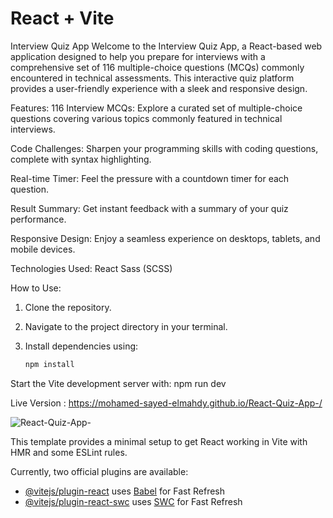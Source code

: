 # React + Vite

Interview Quiz App
Welcome to the Interview Quiz App, a React-based web application designed to help you prepare for interviews with a comprehensive set of 116 multiple-choice questions (MCQs) commonly encountered in technical assessments. This interactive quiz platform provides a user-friendly experience with a sleek and responsive design.

Features:
116 Interview MCQs: Explore a curated set of multiple-choice questions covering various topics commonly featured in technical interviews.

Code Challenges: Sharpen your programming skills with coding questions, complete with syntax highlighting.

Real-time Timer: Feel the pressure with a countdown timer for each question.

Result Summary: Get instant feedback with a summary of your quiz performance.

Responsive Design: Enjoy a seamless experience on desktops, tablets, and mobile devices.

Technologies Used:
React
Sass (SCSS)

How to Use:

1. Clone the repository.
2. Navigate to the project directory in your terminal.
3. Install dependencies using:

   ```bash
   npm install
   
Start the Vite development server with: 
npm run dev

Live Version : https://mohamed-sayed-elmahdy.github.io/React-Quiz-App-/

![React-Quiz-App-](https://raw.githubusercontent.com/mohamed-sayed-elmahdy/React-Quiz-App-/master/src/assets/React-Quiz-App-_.png)


This template provides a minimal setup to get React working in Vite with HMR and some ESLint rules.

Currently, two official plugins are available:

- [@vitejs/plugin-react](https://github.com/vitejs/vite-plugin-react/blob/main/packages/plugin-react/README.md) uses [Babel](https://babeljs.io/) for Fast Refresh
- [@vitejs/plugin-react-swc](https://github.com/vitejs/vite-plugin-react-swc) uses [SWC](https://swc.rs/) for Fast Refresh
